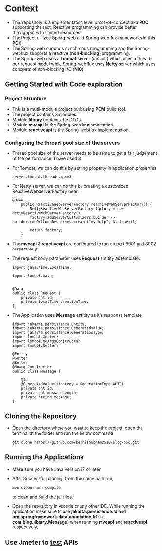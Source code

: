 # Context 
* This repository is a implementation level proof-of-concept aka __POC__ supporting the fact, Reactive programming can provide better throughput with limited resources.
* The Project utilizes Spring-web and Spring-webflux frameworks in this __POC__.
* The Spring-web supports synchronus programming and the Spring-webflux supports a reactive (__non-blocking__) programming.
* The Spring-web uses a __Tomcat__ server (default) which uses a thread-per-request model while Spring-webflux uses __Netty__ server which uses concpets of non-blocking I/O (__NIO__).

## Getting Started with Code exploration

### Project Structure
* This is a mutli-module project built using **POM** build tool.
* The project contains 3 modules.
* Module **library** contains the DTOs.
* Module **mvcapi** is the Spring-web implementation. 
* Module **reactiveapi** is the Spring-webflux implementation.

### Configuring the thread-pool size of the servers
 
* Thread pool size of the server needs to be same to get a fair judgement of the performance. I have used 3.
* For Tomcat, we can do this by setting property in application.properties

    ````
  server.tomcat.threads.max=3
    ````
* For Netty server, we can do this by creating a customized ReactiveWebServerFactory bean
    ````
    @Bean
    	public ReactiveWebServerFactory reactiveWebServerFactory() {
    		NettyReactiveWebServerFactory factory = new NettyReactiveWebServerFactory();
    		factory.addServerCustomizers(builder -> builder.runOn(LoopResources.create("my-http", 3, true)));

    		return factory;
    	}
    ````
* The **mvcapi** & **reactiveapi** are configured to run on port 8001 and 8002 respectively.

* The request body parameter uses **Request** entitity as template.
    ````
    import java.time.LocalTime;

    import lombok.Data;
    
    
    @Data
    public class Request {
        private int id;
        private LocalTime creationTime;
    }

    ````


* The Application uses **Message** entitity as it's response template.
    ````
    import jakarta.persistence.Entity;
    import jakarta.persistence.GeneratedValue;
    import jakarta.persistence.GenerationType;
    import lombok.Getter;
    import lombok.NoArgsConstructor;
    import lombok.Setter;

    @Entity
    @Getter
    @Setter
    @NoArgsConstructor
    public class Message {

        @Id
        @GeneratedValue(strategy = GenerationType.AUTO)
        private int id;
        private int messageLength;
        private String message;
    }
    ````

## Cloning the Repository

* Open the directory where you want to keep the project, open the terminal at the folder and run the below command 
    ````
    git clone https://github.com/kesrishubham2510/blog-poc.git
    ````
## Running the Applications

* Make sure you have Java version 17 or later

* After Successfull cloning, from the same path run,
    ````
    mvn clean; mvn compile
    ````
  to clean and build the jar files.

* Open the repository in vscode or any other IDE. While running the application make sure to use **jakarta.persistence.Id** and **org.springframework.data.annotation.Id** (in **com.blog.library.Message**) when running **mvcapi** and **reactiveapi** respectively.

## Use Jmeter to [test](https://www.simplilearn.com/tutorials/jmeter-tutorial/jmeter-api-testing) APIs

   










